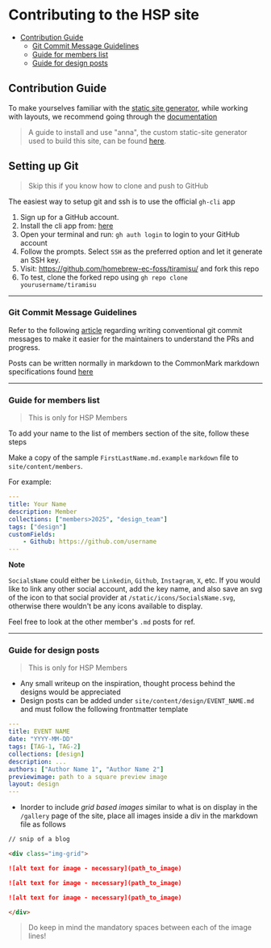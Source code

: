 # Contributing to the HSP site

* [Contribution Guide](#contribution-guide)
    * [Git Commit Message Guidelines](#git-commit-message-guidelines)
    * [Guide for members list](#guide-for-members-list)
    * [Guide for design posts](#guide-for-design-posts)


## Contribution Guide

To make yourselves familiar with the [static site generator](https://en.wikipedia.org/wiki/Static_site_generator),
while working with layouts, we recommend going through the [documentation](https://anna-docs.netlify.app/docs)

> A guide to install and use "anna", the custom static-site generator used to build this site, can be found [here](https://anna-docs.netlify.app/quick-start).

## Setting up Git

> Skip this if you know how to clone and push to GitHub

The easiest way to setup git and ssh is to use the official `gh-cli` app

1. Sign up for a GitHub account.
2. Install the cli app from: [here](http://github.com/cli/cli#installation)
3. Open your terminal and run: `gh auth login` to login to your GitHub account
4. Follow the prompts. Select `SSH` as the preferred option and let it generate an SSH key.
6. Visit: https://github.com/homebrew-ec-foss/tiramisu/ and fork this repo
5. To test, clone the forked repo using `gh repo clone yourusername/tiramisu`


---

### Git Commit Message Guidelines

Refer to the following
[article](https://www.conventionalcommits.org/en/v1.0.0/) regarding writing
conventional git commit messages to make it easier for the maintainers to
understand the PRs and progress.

Posts can be written normally in markdown
to the CommonMark markdown specifications
found [here](http://commonmark.org)

---

### Guide for members list

> This is only for HSP Members

To add your name to the list of members section of the site, follow these steps

Make a copy of the sample `FirstLastName.md.example` `markdown` file to
`site/content/members`.

For example:

```yaml
---
title: Your Name
description: Member
collections: ["members>2025", "design_team"]
tags: ["design"]
customFields:
    - Github: https://github.com/username
---
```
**Note**

`SocialsName` could either be `Linkedin`, `Github`, `Instagram`, `X`, etc. If
you would like to link any other social account, add the key name, and also
save an svg of the icon to that social provider at `/static/icons/SocialsName.svg`,
otherwise there wouldn't be any icons available to display.

Feel free to look at the other member's `.md` posts for ref.

---

### Guide for design posts

> This is only for HSP Members

-   Any small writeup on the inspiration, thought process behind the designs would be appreciated
-   Design posts can be added under `site/content/design/EVENT_NAME.md` and must follow the following frontmatter template

```yaml
---
title: EVENT NAME
date: "YYYY-MM-DD"
tags: [TAG-1, TAG-2]
collections: [design]
description: ...
authors: ["Author Name 1", "Author Name 2"]
previewimage: path to a square preview image
layout: design
---
```

-   Inorder to include _grid based images_ similar to what is on display in the `/gallery` page of the site,
    place all images inside a div in the markdown file as follows

```md
// snip of a blog

<div class="img-grid">

![alt text for image - necessary](path_to_image)

![alt text for image - necessary](path_to_image)

![alt text for image - necessary](path_to_image)

</div>
```

> Do keep in mind the mandatory spaces between each of the image lines!
